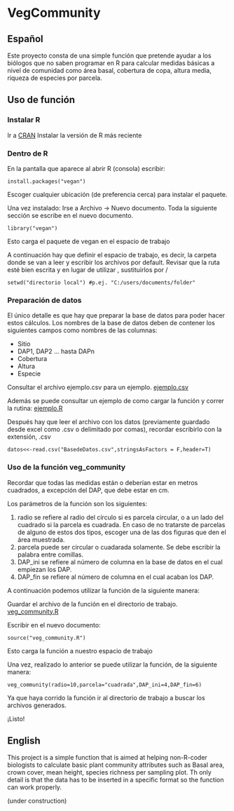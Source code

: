 # VegCommunity

## Español
Este proyecto consta de una simple función que pretende ayudar a los biólogos que no saben programar en R para calcular medidas básicas a nivel de comunidad como área basal, cobertura de copa, altura media, riqueza de especies por parcela. 

## Uso de función

### Instalar R
Ir a [CRAN](https://cran.r-project.org/)
Instalar la versión de R más reciente

### Dentro de R
En la pantalla que aparece al abrir R (consola) escribir:

```
install.packages("vegan")
```
Escoger cualquier ubicación (de preferencia cerca) para instalar el paquete.

Una vez instalado:
Irse a Archivo -> Nuevo documento.
Toda la siguiente sección se escribe en el nuevo documento.

```
library("vegan")
```
Esto carga el paquete de vegan en el espacio de trabajo

A continuación hay que definir el espacio de trabajo, es decir, la carpeta donde se van a leer y escribir los archivos por default.
Revisar que la ruta esté bien escrita y en lugar de utilizar \, sustituirlos por /

```
setwd("directorio local") #p.ej. "C:/users/documents/folder"
```

### Preparación de datos
El único detalle es que hay que preparar la base de datos para poder hacer estos cálculos. Los nombres de la base de datos deben de contener los siguientes campos como nombres de las columnas:
  * Sitio
  * DAP1, DAP2 ... hasta DAPn
  * Cobertura
  * Altura
  * Especie
  
Consultar el archivo ejemplo.csv para un ejemplo.
[ejemplo.csv](Ejemplo.csv)

Además se puede consultar un ejemplo de como cargar la función y correr la rutina: 
[ejemplo.R](Example.R)

Después hay que leer el archivo con los datos (previamente guardado desde excel como .csv o delimitado por comas), recordar escribirlo con la extensión, .csv

```
datos<<-read.csv("BasedeDatos.csv",stringsAsFactors = F,header=T)
```

### Uso de la función veg_community

Recordar que todas las medidas están o deberían estar en metros cuadrados, a excepción del DAP, que debe estar en cm.

Los parámetros de la función son los siguientes: 
1. radio se refiere al radio del círculo si es parcela circular, o a un lado del cuadrado si la parcela es cuadrada. En caso de no tratarste de parcelas de alguno de estos dos tipos, escoger una de las dos figuras que den el área muestrada.
2. parcela puede ser circular o cuadarada solamente. Se debe escribir la palabra entre comillas.
3. DAP_ini se refiere al número de columna en la base de datos en el cual empiezan los DAP.
4. DAP_fin se refiere al número de columna en el cual acaban los DAP.

A continuación podemos utilizar la función de la siguiente manera:

Guardar el archivo de la función en el directorio de trabajo.
[veg_community.R](veg_community.R)

Escribir en el nuevo documento: 

```
source("veg_community.R")
```

Esto carga la función a nuestro espacio de trabajo

Una vez, realizado lo anterior se puede utilizar la función, de la siguiente manera:

```
veg_community(radio=10,parcela="cuadrada",DAP_ini=4,DAP_fin=6)
```

Ya que haya corrido la función ir al directorio de trabajo a buscar los archivos generados.

¡Listo!



## English
This project is a simple function that is aimed at helping non-R-coder biologists to calculate basic plant community attributes such as Basal area, crown cover, mean height, species richness per sampling plot. Th only detail is that the data has to be inserted in a specific format so the function can work properly.

(under construction)
